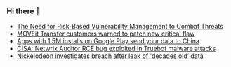 ### Hi there 👋

<!--START_SECTION:feed-->
* [The Need for Risk-Based Vulnerability Management to Combat Threats ](https://www.bleepingcomputer.com/news/security/the-need-for-risk-based-vulnerability-management-to-combat-threats/)
* [MOVEit Transfer customers warned to patch new critical flaw](https://www.bleepingcomputer.com/news/security/moveit-transfer-customers-warned-to-patch-new-critical-flaw/)
* [Apps with 1.5M installs on Google Play send your data to China](https://www.bleepingcomputer.com/news/security/apps-with-15m-installs-on-google-play-send-your-data-to-china/)
* [CISA: Netwrix Auditor RCE bug exploited in Truebot malware attacks](https://www.bleepingcomputer.com/news/security/cisa-netwrix-auditor-rce-bug-exploited-in-truebot-malware-attacks/)
* [Nickelodeon investigates breach after leak of 'decades old’ data](https://www.bleepingcomputer.com/news/security/nickelodeon-investigates-breach-after-leak-of-decades-old-data/)
<!--END_SECTION:feed-->

<!--
**frankenk/frankenk** is a ✨ _special_ ✨ repository because its `README.md` (this file) appears on your GitHub profile.

Here are some ideas to get you started:

- 🔭 I’m currently working on ...
- 🌱 I’m currently learning ...
- 👯 I’m looking to collaborate on ...
- 🤔 I’m looking for help with ...
- 💬 Ask me about ...
- 📫 How to reach me: ...
- 😄 Pronouns: ...
- ⚡ Fun fact: ...
-->



